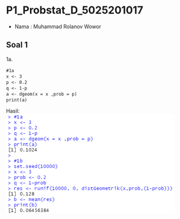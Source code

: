 # P1_Probstat_D_5025201017
- Nama  : Muhammad Rolanov Wowor

## Soal 1
1a. 
```
#1a
x <- 3
p <- 0.2
q <- 1-p
a <- dgeom(x = x ,prob = p)
print(a)
```
Hasil:
<br>
![screenshot](img/1ab.png)
